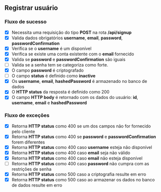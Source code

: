 ## Registrar usuário

### Fluxo de sucesso

 - [x] Necessita uma requisição do tipo **POST** na rota **/api/signup**
 - [x] Valida dados obrigatórios **username**, **email**, **password**, **passwordConfirmation**
 - [x] Verifica se o **username** é um disponível
 - [x] Verifica se existe uma conta existente com o **email** fornecido
 - [x] Valida se **password** e **passwordConfirmation** são iguais
 - [ ] Valida se a senha tem se categoriza como forte.
 - [x] O campo **password** é criptografado
 - [ ] O campo **status** é definido como **inactive**
 - [x] Os **username**, **email**, **hashedPassword** é armazenado no banco de dados
 - [x] O **HTTP status** da resposta é definido como 200
 - [x] O campo **HTTP body** é retornado com os dados do usuário: **id**, **username**, **email** e **hashedPassword**

### Fluxo de exceções

 - [x] Retorna **HTTP status** como 400 se um dos campos não for fornecido pelo cliente
 - [x] Retorna **HTTP status** como 400 se **password** e **passwordConfirmation** forem diferentes
 - [x] Retorna **HTTP status** como 400 caso **username** esteja não disponível
 - [x] Retorna **HTTP status** como 400 caso **email** seja não válido
 - [x] Retorna **HTTP status** como 400 caso **email** não esteja disponível
 - [ ] Retorna **HTTP status** como 400 caso **password** não cumpra com as restrições de senha
 - [x] Retorna **HTTP status** como 500 caso a criptografia resulte em erro 
 - [x] Retorna **HTTP status** como 500 caso ao armazenar os dados no banco de dados resulte em erro